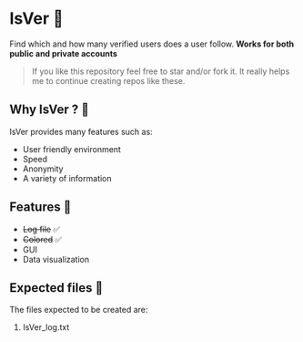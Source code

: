 # IsVer 🥷

Find which and how many verified users does a user follow. **Works for both public and private accounts**

> If you like this repository feel free to star and/or fork it. It really helps me to continue creating repos like these.

## Why IsVer ? 🤠

IsVer provides many features such as:

- User friendly environment
- Speed
- Anonymity
- A variety of information

## Features 🚀

- ~~Log file~~ ✅
- ~~Colored~~ ✅
- GUI
- Data visualization

## Expected files 📁
The files expected to be created are:
  1) IsVer_log.txt
